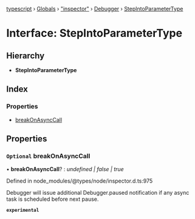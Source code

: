 [typescript](../README.md) › [Globals](../globals.md) › ["inspector"](../modules/_inspector_.md) › [Debugger](../modules/_inspector_.debugger.md) › [StepIntoParameterType](_inspector_.debugger.stepintoparametertype.md)

# Interface: StepIntoParameterType

## Hierarchy

* **StepIntoParameterType**

## Index

### Properties

* [breakOnAsyncCall](_inspector_.debugger.stepintoparametertype.md#optional-breakonasynccall)

## Properties

### `Optional` breakOnAsyncCall

• **breakOnAsyncCall**? : *undefined | false | true*

Defined in node_modules/@types/node/inspector.d.ts:975

Debugger will issue additional Debugger.paused notification if any async task is scheduled before next pause.

**`experimental`**
